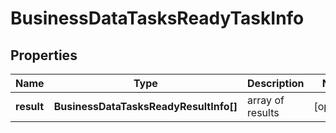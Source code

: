 # BusinessDataTasksReadyTaskInfo

## Properties

| Name | Type | Description | Notes |
|------------ | ------------- | ------------- | -------------|
**result** | **BusinessDataTasksReadyResultInfo[]** | array of results |[optional]|
